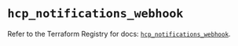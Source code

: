 # `hcp_notifications_webhook`

Refer to the Terraform Registry for docs: [`hcp_notifications_webhook`](https://registry.terraform.io/providers/hashicorp/hcp/0.102.0/docs/resources/notifications_webhook).
